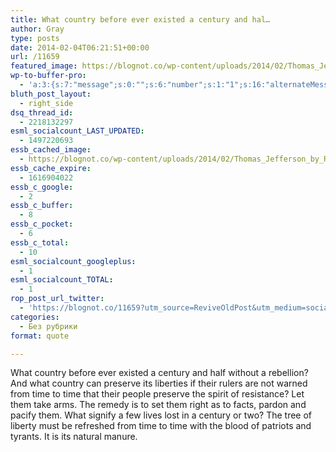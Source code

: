 ```yaml
---
title: What country before ever existed a century and hal…
author: Gray
type: posts
date: 2014-02-04T06:21:51+00:00
url: /11659
featured_image: https://blognot.co/wp-content/uploads/2014/02/Thomas_Jefferson_by_Rembrandt_Peale_1800.jpg
wp-to-buffer-pro:
  - 'a:3:{s:7:"message";s:0:"";s:6:"number";s:1:"1";s:16:"alternateMessage";s:0:"";}'
bluth_post_layout:
  - right_side
dsq_thread_id:
  - 2218132297
esml_socialcount_LAST_UPDATED:
  - 1497220693
essb_cached_image:
  - https://blognot.co/wp-content/uploads/2014/02/Thomas_Jefferson_by_Rembrandt_Peale_1800.jpg
essb_cache_expire:
  - 1616904022
essb_c_google:
  - 2
essb_c_buffer:
  - 8
essb_c_pocket:
  - 6
essb_c_total:
  - 10
esml_socialcount_googleplus:
  - 1
esml_socialcount_TOTAL:
  - 1
rop_post_url_twitter:
  - 'https://blognot.co/11659?utm_source=ReviveOldPost&utm_medium=social&utm_campaign=ReviveOldPost'
categories:
  - Без рубрики
format: quote

---
```








What country before ever existed a century and half without a rebellion? And what country can preserve its liberties if their rulers are not warned from time to time that their people preserve the spirit of resistance? Let them take arms. The remedy is to set them right as to facts, pardon and pacify them. What signify a few lives lost in a century or two? The tree of liberty must be refreshed from time to time with the blood of patriots and tyrants. It is its natural manure.